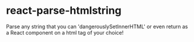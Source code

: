 # react-parse-htmlstring
Parse any string that you can 'dangerouslySetInnerHTML' or even return as a React component on a html tag of your choice!
